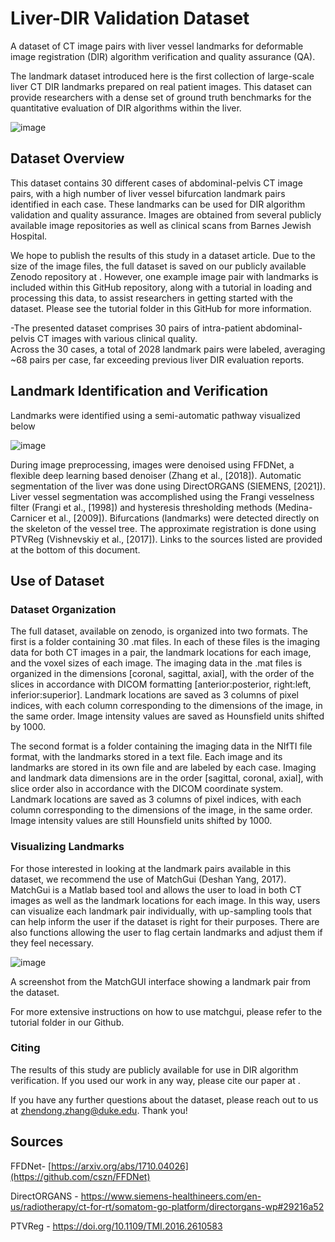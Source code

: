 # Liver-DIR Validation Dataset
A dataset of CT image pairs with liver vessel landmarks for deformable image registration (DIR) algorithm verification and quality assurance (QA).

The landmark dataset introduced here is the first collection of large-scale liver CT DIR landmarks prepared on real patient images. This dataset can provide researchers with a dense set of ground truth benchmarks for the quantitative evaluation of DIR algorithms within the liver. 

![image](https://github.com/deshanyang/Liver-DIR-QA/assets/157416527/6a9a7aa1-69b3-4687-938a-acd7eb20bfad)





## Dataset Overview
This dataset contains 30 different cases of abdominal-pelvis CT image pairs, with a high number of liver vessel bifurcation landmark pairs identified in each case. These landmarks can be used for DIR algorithm validation and quality assurance. Images are obtained from several publicly available image repositories as well as clinical scans from Barnes Jewish Hospital.

We hope to publish the results of this study in a dataset article. Due to the size of the image files, the full dataset is saved on our publicly available Zenodo repository at . However, one example image pair with landmarks is included within this GitHub repository, along with a tutorial in loading and processing this data, to assist researchers in getting started with the dataset. Please see the tutorial folder in this GitHub for more information.

-The presented dataset comprises 30 pairs of intra-patient abdominal-pelvis CT images with various clinical quality. <br>
Across the 30 cases, a total of 2028 landmark pairs were labeled, averaging ~68 pairs per case, far exceeding previous liver DIR evaluation reports.


## Landmark Identification and Verification
Landmarks were identified using a semi-automatic pathway visualized below

![image](https://github.com/deshanyang/Liver-DIR-QA/assets/50779449/d24da18b-09f6-46d7-8fb4-db89378a300a)



During image preprocessing, images were denoised using FFDNet, a flexible deep learning based denoiser (Zhang et al., [2018]). Automatic segmentation of the liver was done using DirectORGANS (SIEMENS, [2021]). Liver vessel segmentation was accomplished using the Frangi vesselness filter (Frangi et al., [1998]) and hysteresis thresholding methods (Medina-Carnicer et al., [2009]). Bifurcations (landmarks) were detected directly on the skeleton of the vessel tree. The approximate registration is done using PTVReg (Vishnevskiy et al., [2017]). Links to the sources listed are provided at the bottom of this document.



## Use of Dataset
### Dataset Organization
The full dataset, available on zenodo, is organized into two formats. The first is a folder containing 30 .mat files. In each of these files is the imaging data for both CT images in a pair, the landmark locations for each image, and the voxel sizes of each image. The imaging data in the .mat files is organized in the dimensions [coronal, sagittal, axial], with the order of the slices in accordance with DICOM formatting [anterior:posterior, right:left, inferior:superior]. Landmark locations are saved as 3 columns of pixel indices, with each column corresponding to the dimensions of the image, in the same order. Image intensity values are saved as Hounsfield units shifted by 1000.

The second format is a folder containing the imaging data in the NIfTI file format, with the landmarks stored in a text file. Each image and its landmarks are stored in its own file and are labeled by each case. Imaging and landmark data dimensions are in the order [sagittal, coronal, axial], with slice order also in accordance with the DICOM coordinate system. Landmark locations are saved as 3 columns of pixel indices, with each column corresponding to the dimensions of the image, in the same order. Image intensity values are still Hounsfield units shifted by 1000.

### Visualizing Landmarks
For those interested in looking at the landmark pairs available in this dataset, we recommend the use of MatchGui (Deshan Yang, 2017). MatchGui is a Matlab based tool and allows the user to load in both CT images as well as the landmark locations for each image. In this way, users can visualize each landmark pair individually, with up-sampling tools that can help inform the user if the dataset is right for their purposes. There are also functions allowing the user to flag certain landmarks and adjust them if they feel necessary.

![image](https://github.com/deshanyang/Liver-DIR-QA/assets/50779449/39a6f658-91ca-4a1d-b9f5-7c2e012679db)

A screenshot from the MatchGUI interface showing a landmark pair from the dataset.

For more extensive instructions on how to use matchgui, please refer to the tutorial folder in our Github.

### Citing
The results of this study are publicly available for use in DIR algorithm verification. If you used our work in any way, please cite our paper at .

If you have any further questions about the dataset, please reach out to us at zhendong.zhang@duke.edu. Thank you!

## Sources
FFDNet- [https://arxiv.org/abs/1710.04026](https://github.com/cszn/FFDNet)

DirectORGANS - https://www.siemens-healthineers.com/en-us/radiotherapy/ct-for-rt/somatom-go-platform/directorgans-wp#29216a52

PTVReg - https://doi.org/10.1109/TMI.2016.2610583
